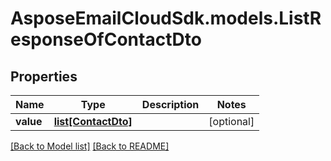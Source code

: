 # AsposeEmailCloudSdk.models.ListResponseOfContactDto

## Properties
Name | Type | Description | Notes
------------ | ------------- | ------------- | -------------
**value** |[**list[ContactDto]**](ContactDto.md) | |[optional] 




[[Back to Model list]](Models.md) [[Back to README]](README.md)

